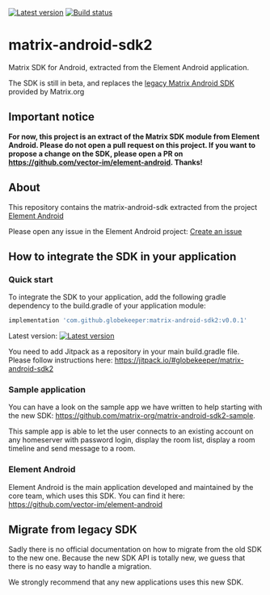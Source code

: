 [![Latest version](https://img.shields.io/jitpack/v/github/matrix-org/matrix-android-sdk2)](https://jitpack.io/#matrix-org/matrix-android-sdk2) [![Build status](https://badge.buildkite.com/1f5af13987f4e309ae7d6d09e818e19a5a709008c249238c1a.svg?branch=main)](https://buildkite.com/matrix-dot-org/matrix-android-sdk2)

# matrix-android-sdk2

Matrix SDK for Android, extracted from the Element Android application.

The SDK is still in beta, and replaces the [legacy Matrix Android SDK](https://github.com/matrix-org/matrix-android-sdk) provided by Matrix.org

## Important notice

<b>For now, this project is an extract of the Matrix SDK module from Element Android. Please do not open a pull request on this project. If you want to propose a change on the SDK, please open a PR on https://github.com/vector-im/element-android. Thanks!</b>

## About

This repository contains the matrix-android-sdk extracted from the project [Element Android](https://github.com/vector-im/element-android)

Please open any issue in the Element Android project: [Create an issue](https://github.com/vector-im/element-android/issues/new/choose)

## How to integrate the SDK in your application

### Quick start

To integrate the SDK to your application, add the following gradle dependency to the build.gradle of your application module:

```gradle
implementation 'com.github.globekeeper:matrix-android-sdk2:v0.0.1'
```

Latest version: [![Latest version](https://img.shields.io/jitpack/v/github/globekeeper/matrix-android-sdk2)](https://jitpack.io/#globekeeper/matrix-android-sdk2)

You need to add Jitpack as a repository in your main build.gradle file. Please follow instructions here: https://jitpack.io/#globekeeper/matrix-android-sdk2

### Sample application

You can have a look on the sample app we have written to help starting with the new SDK: https://github.com/matrix-org/matrix-android-sdk2-sample.

This sample app is able to let the user connects to an existing account on any homeserver with password login, display the room list, display a room timeline and send message to a room.

### Element Android

Element Android is the main application developed and maintained by the core team, which uses this SDK. You can find it here: https://github.com/vector-im/element-android

## Migrate from legacy SDK

Sadly there is no official documentation on how to migrate from the old SDK to the new one. Because the new SDK API is totally new, we guess that there is no easy way to handle a migration.

We strongly recommend that any new applications uses this new SDK.

